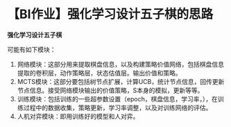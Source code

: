 # 【BI作业】强化学习设计五子棋的思路

**强化学习设计五子棋**

可能有如下模块：

1. 网络模块：这部分用来提取棋盘信息，以及构建策略价值网络，包括棋盘信息提取的卷积层，动作策略层，状态估值层。输出价值和策略。
2. MCTS模块：这部分要包括树节点扩展，计算UCB，统计节点信息，回传更新节点信息。接受网络模块输出的价值策略，S本身的模拟，更新等等。
3. 训练模块：包括训练的一些超参数设置（epoch，棋盘信息，学习率，），在训练过程中的数据收集，策略更新，学习率调整，以及对训练网络的评估。
4. 人机对弈模块：即用训练好的模型和人对弈。